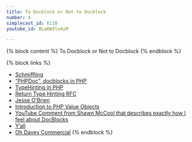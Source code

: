 ```yaml
---
title: To Docblock or Not to Docblock
number: 4
simplecast_id: 6110
youtube_id: 0Lw6W3lvAiM

---
```

{% block content %}
To Docblock or Not to Docblock
{% endblock %}

{% block links %}
- [Schmiffling](http://lmgtfy.com/?q=schmiffling)
- [“PHPDoc”, docblocks in PHP](https://en.wikipedia.org/wiki/PHPDoc)
- [TypeHinting in PHP](http://php.net/manual/en/language.oop5.typehinting.php)
- [Return Type Hinting RFC](https://wiki.php.net/rfc/returntypehinting)
- [Jesse O’Brien](http://twitter.com/jesseobrien)
- [Introduction to PHP Value Objects](https://github.com/mathiasverraes/php-value-objects)
- [YouTube Comment from Shawn McCool that describes exactly how I feel about DocBlocks](https://www.youtube.com/watch?v=0Lw6W3lvAiM&google_comment_id=z13nsltgbxibuxop304cfnfrcuemyzmiohc)
- [Y’all](http://www.urbandictionary.com/define.php?term=y%27all&defid=12634)
- [Oh Davey Commercial](https://www.youtube.com/watch?v=94zVg7vMdmg)
{% endblock %}
